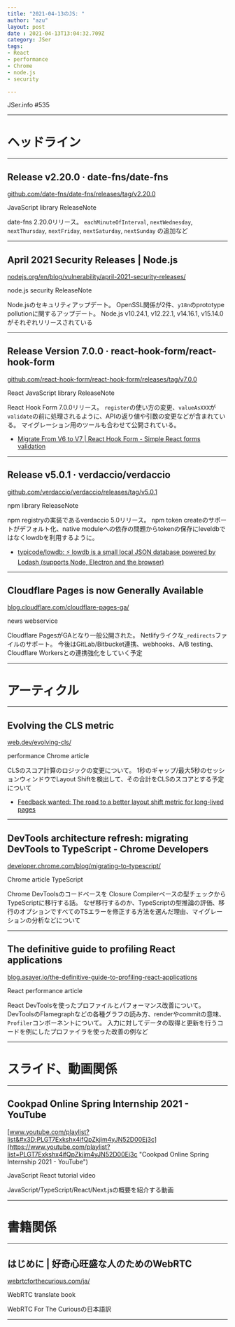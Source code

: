 ```yaml
---
title: "2021-04-13のJS: "
author: "azu"
layout: post
date : 2021-04-13T13:04:32.709Z
category: JSer
tags:
- React
- performance
- Chrome
- node.js
- security

---
```


JSer.info #535

----

<h1 class="site-genre">ヘッドライン</h1>

----

## Release v2.20.0 · date-fns/date-fns
[github.com/date-fns/date-fns/releases/tag/v2.20.0](https://github.com/date-fns/date-fns/releases/tag/v2.20.0 "Release v2.20.0 · date-fns/date-fns")
<p class="jser-tags jser-tag-icon"><span class="jser-tag">JavaScript</span> <span class="jser-tag">library</span> <span class="jser-tag">ReleaseNote</span></p>

date-fns 2.20.0リリース。
`eachMinuteOfInterval`, `nextWednesday`, `nextThursday`, `nextFriday`, `nextSaturday`, `nextSunday` の追加など


----

## April 2021 Security Releases | Node.js
[nodejs.org/en/blog/vulnerability/april-2021-security-releases/](https://nodejs.org/en/blog/vulnerability/april-2021-security-releases/ "April 2021 Security Releases | Node.js")
<p class="jser-tags jser-tag-icon"><span class="jser-tag">node.js</span> <span class="jser-tag">security</span> <span class="jser-tag">ReleaseNote</span></p>

Node.jsのセキュリティアップデート。
OpenSSL関係が2件、`y18n`のprototype pollutionに関するアップデート。
Node.js v10.24.1, v12.22.1, v14.16.1, v15.14.0がそれぞれリリースされている


----

## Release Version 7.0.0 · react-hook-form/react-hook-form
[github.com/react-hook-form/react-hook-form/releases/tag/v7.0.0](https://github.com/react-hook-form/react-hook-form/releases/tag/v7.0.0 "Release Version 7.0.0 · react-hook-form/react-hook-form")
<p class="jser-tags jser-tag-icon"><span class="jser-tag">React</span> <span class="jser-tag">JavaScript</span> <span class="jser-tag">library</span> <span class="jser-tag">ReleaseNote</span></p>

React Hook Form 7.0.0リリース。
`register`の使い方の変更、`valueAsXXX`が`validate`の前に処理されるように、APIの返り値や引数の変更などが含まれている。
マイグレーション用のツールも合わせて公開されている。

- [Migrate From V6 to V7 | React Hook Form - Simple React forms validation](https://react-hook-form.com/migrate-v6-to-v7/ "Migrate From V6 to V7 | React Hook Form - Simple React forms validation")

----

## Release v5.0.1 · verdaccio/verdaccio
[github.com/verdaccio/verdaccio/releases/tag/v5.0.1](https://github.com/verdaccio/verdaccio/releases/tag/v5.0.1 "Release v5.0.1 · verdaccio/verdaccio")
<p class="jser-tags jser-tag-icon"><span class="jser-tag">npm</span> <span class="jser-tag">library</span> <span class="jser-tag">ReleaseNote</span></p>

npm registryの実装であるverdaccio 5.0リリース。
npm token createのサポートがデフォルト化、native moduleへの依存の問題からtokenの保存にleveldbではなくlowdbを利用するように。

- [typicode/lowdb: ⚡️ lowdb is a small local JSON database powered by Lodash (supports Node, Electron and the browser)](https://github.com/typicode/lowdb "typicode/lowdb: ⚡️ lowdb is a small local JSON database powered by Lodash (supports Node, Electron and the browser)")

----

## Cloudflare Pages is now Generally Available
[blog.cloudflare.com/cloudflare-pages-ga/](https://blog.cloudflare.com/cloudflare-pages-ga/ "Cloudflare Pages is now Generally Available")
<p class="jser-tags jser-tag-icon"><span class="jser-tag">news</span> <span class="jser-tag">webservice</span></p>

Cloudflare PagesがGAとなり一般公開された。
Netlifyライクな`_redirects`ファイルのサポート。
今後はGitLab/Bitbucket連携、webhooks、A/B testing、Cloudflare Workersとの連携強化をしていく予定


----
<h1 class="site-genre">アーティクル</h1>

----

## Evolving the CLS metric
[web.dev/evolving-cls/](https://web.dev/evolving-cls/ "Evolving the CLS metric")
<p class="jser-tags jser-tag-icon"><span class="jser-tag">performance</span> <span class="jser-tag">Chrome</span> <span class="jser-tag">article</span></p>

CLSのスコア計算のロジックの変更について。
1秒のギャップ/最大5秒のセッションウィンドウでLayout Shiftを検出して、その合計をCLSのスコアとする予定について

- [Feedback wanted: The road to a better layout shift metric for long-lived pages](https://web.dev/better-layout-shift-metric/ "Feedback wanted: The road to a better layout shift metric for long-lived pages")

----

## DevTools architecture refresh: migrating DevTools to TypeScript - Chrome Developers
[developer.chrome.com/blog/migrating-to-typescript/](https://developer.chrome.com/blog/migrating-to-typescript/ "DevTools architecture refresh: migrating DevTools to TypeScript - Chrome Developers")
<p class="jser-tags jser-tag-icon"><span class="jser-tag">Chrome</span> <span class="jser-tag">article</span> <span class="jser-tag">TypeScript</span></p>

Chrome DevToolsのコードベースを
Closure Compilerベースの型チェックからTypeScriptに移行する話。
なぜ移行するのか、TypeScriptの型推論の評価、移行のオプションですべてのTSエラーを修正する方法を選んだ理由、マイグレーションの分析などについて


----

## The definitive guide to profiling React applications
[blog.asayer.io/the-definitive-guide-to-profiling-react-applications](https://blog.asayer.io/the-definitive-guide-to-profiling-react-applications "The definitive guide to profiling React applications")
<p class="jser-tags jser-tag-icon"><span class="jser-tag">React</span> <span class="jser-tag">performance</span> <span class="jser-tag">article</span></p>

React DevToolsを使ったプロファイルとパフォーマンス改善について。
DevToolsのFlamegraphなどの各種グラフの読み方、renderやcommitの意味、`Profiler`コンポーネントについて。
入力に対してデータの取得と更新を行うコードを例にしたプロファイラを使った改善の例など


----
<h1 class="site-genre">スライド、動画関係</h1>

----

## Cookpad Online Spring Internship 2021 - YouTube
[www.youtube.com/playlist?list&#x3D;PLGT7Exkshx4ifQpZkjim4yJN52D00Ej3c](https://www.youtube.com/playlist?list=PLGT7Exkshx4ifQpZkjim4yJN52D00Ej3c "Cookpad Online Spring Internship 2021 - YouTube")
<p class="jser-tags jser-tag-icon"><span class="jser-tag">JavaScript</span> <span class="jser-tag">React</span> <span class="jser-tag">tutorial</span> <span class="jser-tag">video</span></p>

JavaScript/TypeScript/React/Next.jsの概要を紹介する動画


----
<h1 class="site-genre">書籍関係</h1>

----

## はじめに | 好奇心旺盛な人のためのWebRTC
[webrtcforthecurious.com/ja/](https://webrtcforthecurious.com/ja/ "はじめに | 好奇心旺盛な人のためのWebRTC")
<p class="jser-tags jser-tag-icon"><span class="jser-tag">WebRTC</span> <span class="jser-tag">translate</span> <span class="jser-tag">book</span></p>

WebRTC For The Curiousの日本語訳


----
